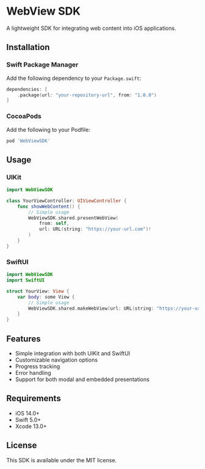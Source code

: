 # WebView SDK

A lightweight SDK for integrating web content into iOS applications.

## Installation

### Swift Package Manager

Add the following dependency to your `Package.swift`:

```swift
dependencies: [
    .package(url: "your-repository-url", from: "1.0.0")
]
```

### CocoaPods

Add the following to your Podfile:

```ruby
pod 'WebViewSDK'
```

## Usage

### UIKit

```swift
import WebViewSDK

class YourViewController: UIViewController {
    func showWebContent() {
        // Simple usage
        WebViewSDK.shared.presentWebView(
            from: self,
            url: URL(string: "https://your-url.com")!
        )
    }
}
```

### SwiftUI

```swift
import WebViewSDK
import SwiftUI

struct YourView: View {
    var body: some View {
        // Simple usage
        WebViewSDK.shared.makeWebView(url: URL(string: "https://your-url.com")!)
    }
}
```

## Features

- Simple integration with both UIKit and SwiftUI
- Customizable navigation options
- Progress tracking
- Error handling
- Support for both modal and embedded presentations

## Requirements

- iOS 14.0+
- Swift 5.0+
- Xcode 13.0+

## License

This SDK is available under the MIT license.

